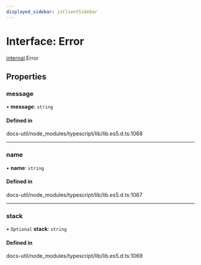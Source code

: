 ```yaml
---
displayed_sidebar: jsClientSidebar
---
```


# Interface: Error

[internal](../modules/internal-8.md).Error

## Properties

### message

• **message**: `string`

#### Defined in

docs-util/node_modules/typescript/lib/lib.es5.d.ts:1068

___

### name

• **name**: `string`

#### Defined in

docs-util/node_modules/typescript/lib/lib.es5.d.ts:1067

___

### stack

• `Optional` **stack**: `string`

#### Defined in

docs-util/node_modules/typescript/lib/lib.es5.d.ts:1069
